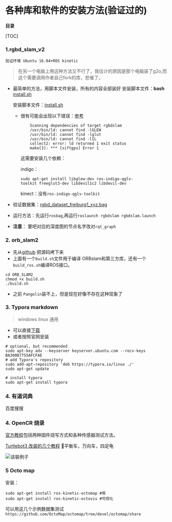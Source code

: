 # 各种库和软件的安装方法(验证过的)

**目录**

[TOC]
### 1.rgbd_slam_v2
`验证环境 Ubuntu 16.04+ROS kinetic`
> 在另一个电脑上用这种方法又不行了，我估计的原因是那个电脑装了g2o,而这个需要调用作者自己fork的库，悲催了。

- 最简单的方法，用脚本文件安装，所有的内容全部装好
安装脚本文件：**bash** [install.sh](https://raw.githubusercontent.com/felixendres/rgbdslam_v2/kinetic/install.sh)

  安装脚本文件：[install.sh](https://raw.githubusercontent.com/felixendres/rgbdslam_v2/kinetic/install.sh)

  - 很有可能会出现以下错误：[参考](https://blog.csdn.net/u010141368/article/details/52879919)

    ```shell
        Scanning dependencies of target rgbdslam  
        /usr/bin/ld: cannot find -lGLEW  
        /usr/bin/ld: cannot find -lglut  
        /usr/bin/ld: cannot find -lIL  
        collect2: error: ld returned 1 exit status  
        make[3]: *** [siftgpu] Error 1  
    ```

    这需要安装几个依赖：

    indigo：

    `sudo apt-get install libglew-dev ros-indigo-qglv-toolkit freeglut3-dev libdevil1c2 libdevil-dev `  

    kinect：没有`ros-indigo-qglv-toolkit`


- 验证数据集：[rgbd_dataset_freiburg1_xyz.bag](http://filecremers3.informatik.tu-muenchen.de/rgbd/dataset/freiburg1/rgbd_dataset_freiburg1_xyz.bag)

- 运行方法：先运行`rosbag`,再运行`roslaunch rgbdslam rgbdslam.launch`

- **注意**： 要吧对应的深度图的节点名字改对`rqt_graph`

### 2. orb_slam2

- 先从[github](https://github.com/raulmur/ORB_SLAM2) 把源码拷下来
- 上面有一个`build.sh`文件用于编译 ORBslam和第三方库，还有一个`build_ros.sh`编译ROS接口。 
```shell
cd ORB_SLAM2
chmod +x build.sh
./build.sh
```
- 之前 `Pangolin`装不上，但是现在好像不存在这种现象了

### 3. Typora markdown
> windows linux 通用
- 可以直接[下载](https://typora.io/#linux)
- 或者按照官网安装 
```shell
# optional, but recommended
sudo apt-key adv --keyserver keyserver.ubuntu.com --recv-keys BA300B7755AFCFAE
# add Typora's repository
sudo add-apt-repository 'deb https://typora.io/linux ./'
sudo apt-get update

# install typora
sudo apt-get install typora
```

### 4. 有道词典
百度搜搜
### 


### 4. OpenCR 烧录

[官方教程](http://emanual.robotis.com/docs/en/parts/controller/opencr10/)包括两种固件烧写方式和各种传感器测试方法。

[Turtlebot3 改装的几个教程](http://emanual.robotis.com/docs/en/platform/turtlebot3/locomotion/#turtlebot3-friends-car) :pineapple:平衡车，万向车，四足龟

![该裝例子](./data/All_friends.jpg)



### 5 Octo map

安装：

```
sudo apt-get install ros-kinetic-octomap #库
sudo apt-get install ros-kinetic-octovis #可视化
```

可以用这几个示例数据集测试 `https://github.com/OctoMap/octomap/tree/devel/octomap/share`

